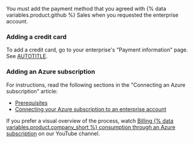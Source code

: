 You must add the payment method that you agreed with {% data variables.product.github %} Sales when you requested the enterprise account.

### Adding a credit card

To add a credit card, go to your enterprise's "Payment information" page. See [AUTOTITLE](/billing/managing-your-billing/managing-your-payment-and-billing-information#viewing-payment-information).

### Adding an Azure subscription

For instructions, read the following sections in the "Connecting an Azure subscription" article:

* [Prerequisites](/billing/managing-the-plan-for-your-github-account/connecting-an-azure-subscription#prerequisites)
* [Connecting your Azure subscription to an enterprise account](/billing/managing-the-plan-for-your-github-account/connecting-an-azure-subscription#connecting-your-azure-subscription-to-your-enterprise-account)

If you prefer a visual overview of the process, watch [Billing {% data variables.product.company_short %} consumption through an Azure subscription](https://www.youtube.com/watch?v=Y-f7JKJ4_8Y) on our YouTube channel.
